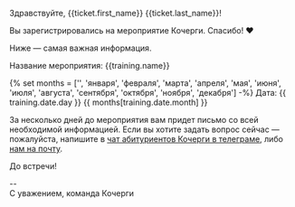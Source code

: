 Здравствуйте, {{ticket.first_name}} {{ticket.last_name}}!

Вы зарегистрировались на мероприятие Кочерги. Спасибо! ❤️

Ниже — самая важная информация.

Название мероприятия: {{training.name}}

{% set months = ['', 'января', 'февраля', 'марта', 'апреля', 'мая', 'июня', 'июля', 'августа', 'сентября', 'октября', 'ноября', 'декабря'] -%}
Дата: {{ training.date.day }} {{ months[training.date.month] }}

За несколько дней до мероприятия вам придет письмо со всей необходимой информацией. Если вы хотите задать вопрос сейчас — пожалуйста, напишите в [чат абитуриентов Кочерги в телеграме](https://t.me/kochergaentrants), либо [нам на почту](mailto:tanya@kocherga-club.ru).

До встречи!

-- <br>
С уважением,
команда Кочерги
